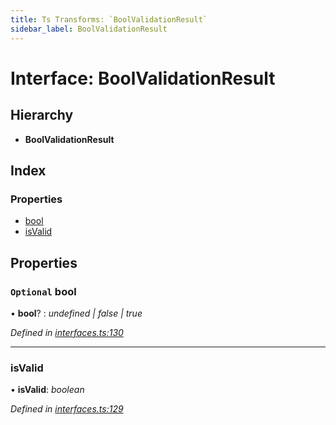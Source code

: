 ```yaml
---
title: Ts Transforms: `BoolValidationResult`
sidebar_label: BoolValidationResult
---
```


# Interface: BoolValidationResult

## Hierarchy

* **BoolValidationResult**

## Index

### Properties

* [bool](boolvalidationresult.md#optional-bool)
* [isValid](boolvalidationresult.md#isvalid)

## Properties

### `Optional` bool

• **bool**? : *undefined | false | true*

*Defined in [interfaces.ts:130](https://github.com/terascope/teraslice/blob/0ae31df4/packages/ts-transforms/src/interfaces.ts#L130)*

___

###  isValid

• **isValid**: *boolean*

*Defined in [interfaces.ts:129](https://github.com/terascope/teraslice/blob/0ae31df4/packages/ts-transforms/src/interfaces.ts#L129)*
